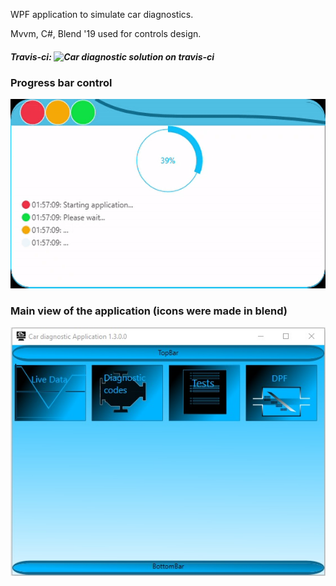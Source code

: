 WPF application to simulate car diagnostics.

Mvvm, C#, Blend '19 used for controls design.

  ##### Travis-ci: ![Car diagnostic solution on travis-ci](https://travis-ci.com/Jacob273/JG.TechLearning.WPF.CarDiagnosticApp.svg?branch=master)

  ### Progress bar control
  ![Progress bar control](./car_diagnostic_progresscontrol.gif)
  
  
   ### Main view of the application (icons were made in blend)
  ![app main screen](./app_main_screen.jpg)
